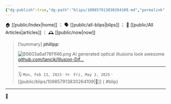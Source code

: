 ```yaml
---
{"dg-publish":true,"dg-path":"blips/109857913830264109.md","permalink":"/blips/109857913830264109/","title":"philipp on mastodon @ 2023-02-13"}
---
```



<div class="transclusion internal-embed is-loaded"><div class="markdown-embed">




🏠 [[public/Index\|home]]  ⋮ 🗣️ [[public/all-blips\|blips]] ⋮  📝 [[public/All Articles\|articles]]  ⋮ 🕰️ [[public/now\|now]]


</div></div>


> [!summary] **philipp**:
>
> ![85603a6af76f1f46.png](/img/user/attachments/85603a6af76f1f46.png)
> AI generated optical illusions look awesome [github.com/tancik/Illusion-Dif…](https://github.com/tancik/Illusion-Diffusion)
> - - -
>
> 🗓️ <code>Mon, Feb 13, 2023</code>  · ✏️ <code> Fri, May 2, 2025</code>  · [[public/blips/109857913830264109\|🔗]]
{ #blip}


- - -

 👾

